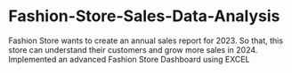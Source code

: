 # Fashion-Store-Sales-Data-Analysis
Fashion Store wants to create an annual sales report for 2023. So that, this store can understand their customers and grow more sales in 2024. Implemented an advanced Fashion Store Dashboard using EXCEL
